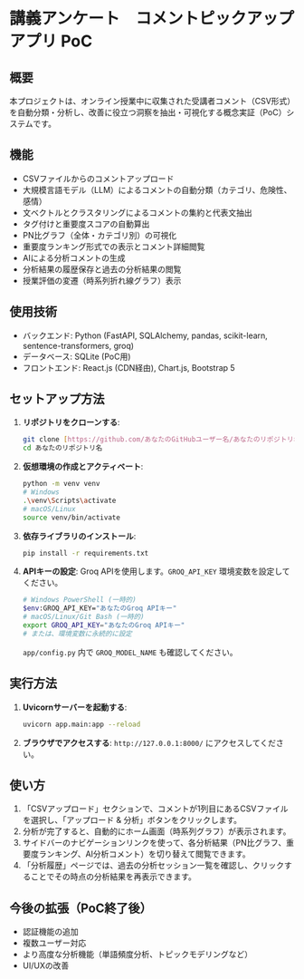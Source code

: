 # 講義アンケート　コメントピックアップアプリ PoC

## 概要
本プロジェクトは、オンライン授業中に収集された受講者コメント（CSV形式）を自動分類・分析し、改善に役立つ洞察を抽出・可視化する概念実証（PoC）システムです。

## 機能
- CSVファイルからのコメントアップロード
- 大規模言語モデル（LLM）によるコメントの自動分類（カテゴリ、危険性、感情）
- 文ベクトルとクラスタリングによるコメントの集約と代表文抽出
- タグ付けと重要度スコアの自動算出
- PN比グラフ（全体・カテゴリ別）の可視化
- 重要度ランキング形式での表示とコメント詳細閲覧
- AIによる分析コメントの生成
- 分析結果の履歴保存と過去の分析結果の閲覧
- 授業評価の変遷（時系列折れ線グラフ）表示

## 使用技術
- バックエンド: Python (FastAPI, SQLAlchemy, pandas, scikit-learn, sentence-transformers, groq)
- データベース: SQLite (PoC用)
- フロントエンド: React.js (CDN経由), Chart.js, Bootstrap 5

## セットアップ方法

1.  **リポジトリをクローンする**:
    ```bash
    git clone [https://github.com/あなたのGitHubユーザー名/あなたのリポジトリ名.git](https://github.com/あなたのGitHubユーザー名/あなたのリポジトリ名.git)
    cd あなたのリポジトリ名
    ```

2.  **仮想環境の作成とアクティベート**:
    ```bash
    python -m venv venv
    # Windows
    .\venv\Scripts\activate
    # macOS/Linux
    source venv/bin/activate
    ```

3.  **依存ライブラリのインストール**:
    ```bash
    pip install -r requirements.txt
    ```

4.  **APIキーの設定**:
    Groq APIを使用します。`GROQ_API_KEY` 環境変数を設定してください。
    ```bash
    # Windows PowerShell (一時的)
    $env:GROQ_API_KEY="あなたのGroq APIキー"
    # macOS/Linux/Git Bash (一時的)
    export GROQ_API_KEY="あなたのGroq APIキー"
    # または、環境変数に永続的に設定
    ```
    `app/config.py` 内で `GROQ_MODEL_NAME` も確認してください。

## 実行方法

1.  **Uvicornサーバーを起動する**:
    ```bash
    uvicorn app.main:app --reload
    ```
2.  **ブラウザでアクセスする**:
    `http://127.0.0.1:8000/` にアクセスしてください。

## 使い方
1.  「CSVアップロード」セクションで、コメントが1列目にあるCSVファイルを選択し、「アップロード & 分析」ボタンをクリックします。
2.  分析が完了すると、自動的にホーム画面（時系列グラフ）が表示されます。
3.  サイドバーのナビゲーションリンクを使って、各分析結果（PN比グラフ、重要度ランキング、AI分析コメント）を切り替えて閲覧できます。
4.  「分析履歴」ページでは、過去の分析セッション一覧を確認し、クリックすることでその時点の分析結果を再表示できます。

## 今後の拡張（PoC終了後）
- 認証機能の追加
- 複数ユーザー対応
- より高度な分析機能（単語頻度分析、トピックモデリングなど）
- UI/UXの改善
